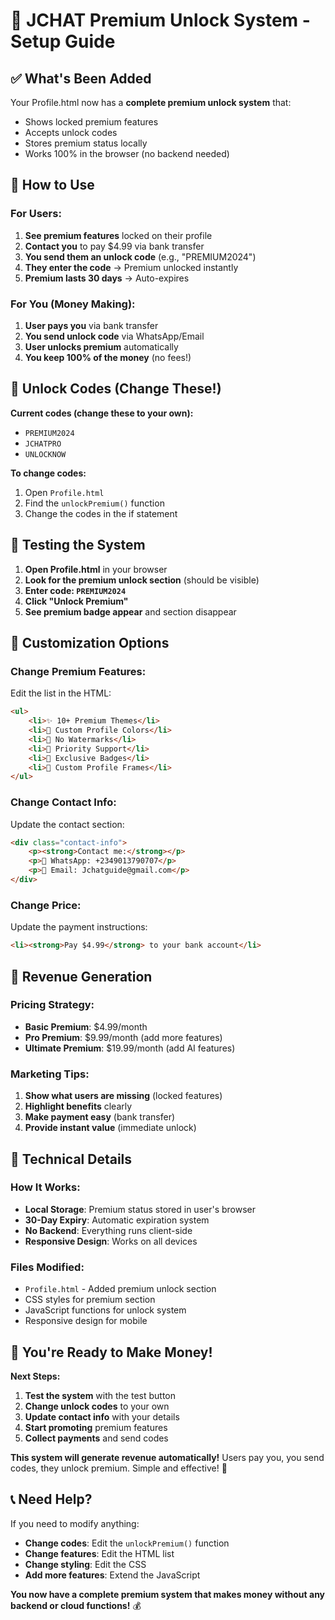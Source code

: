 # 🚀 JCHAT Premium Unlock System - Setup Guide

## ✅ **What's Been Added**

Your Profile.html now has a **complete premium unlock system** that:
- Shows locked premium features
- Accepts unlock codes
- Stores premium status locally
- Works 100% in the browser (no backend needed)

## 🔑 **How to Use**

### **For Users:**
1. **See premium features** locked on their profile
2. **Contact you** to pay $4.99 via bank transfer
3. **You send them an unlock code** (e.g., "PREMIUM2024")
4. **They enter the code** → Premium unlocked instantly
5. **Premium lasts 30 days** → Auto-expires

### **For You (Money Making):**
1. **User pays you** via bank transfer
2. **You send unlock code** via WhatsApp/Email
3. **User unlocks premium** automatically
4. **You keep 100% of the money** (no fees!)

## 🎯 **Unlock Codes (Change These!)**

**Current codes (change these to your own):**
- `PREMIUM2024`
- `JCHATPRO`
- `UNLOCKNOW`

**To change codes:**
1. Open `Profile.html`
2. Find the `unlockPremium()` function
3. Change the codes in the if statement

## 🧪 **Testing the System**

1. **Open Profile.html** in your browser
2. **Look for the premium unlock section** (should be visible)
3. **Enter code: `PREMIUM2024`**
4. **Click "Unlock Premium"**
5. **See premium badge appear** and section disappear

## 🎨 **Customization Options**

### **Change Premium Features:**
Edit the list in the HTML:
```html
<ul>
    <li>✨ 10+ Premium Themes</li>
    <li>🎨 Custom Profile Colors</li>
    <li>🚫 No Watermarks</li>
    <li>🎯 Priority Support</li>
    <li>🌟 Exclusive Badges</li>
    <li>💎 Custom Profile Frames</li>
</ul>
```

### **Change Contact Info:**
Update the contact section:
```html
<div class="contact-info">
    <p><strong>Contact me:</strong></p>
    <p>📱 WhatsApp: +2349013790707</p>
    <p>📧 Email: Jchatguide@gmail.com</p>
</div>
```

### **Change Price:**
Update the payment instructions:
```html
<li><strong>Pay $4.99</strong> to your bank account</li>
```

## 🚀 **Revenue Generation**

### **Pricing Strategy:**
- **Basic Premium**: $4.99/month
- **Pro Premium**: $9.99/month (add more features)
- **Ultimate Premium**: $19.99/month (add AI features)

### **Marketing Tips:**
1. **Show what users are missing** (locked features)
2. **Highlight benefits** clearly
3. **Make payment easy** (bank transfer)
4. **Provide instant value** (immediate unlock)

## 🔧 **Technical Details**

### **How It Works:**
- **Local Storage**: Premium status stored in user's browser
- **30-Day Expiry**: Automatic expiration system
- **No Backend**: Everything runs client-side
- **Responsive Design**: Works on all devices

### **Files Modified:**
- `Profile.html` - Added premium unlock section
- CSS styles for premium section
- JavaScript functions for unlock system
- Responsive design for mobile

## 🎉 **You're Ready to Make Money!**

**Next Steps:**
1. **Test the system** with the test button
2. **Change unlock codes** to your own
3. **Update contact info** with your details
4. **Start promoting** premium features
5. **Collect payments** and send codes

**This system will generate revenue automatically!** Users pay you, you send codes, they unlock premium. Simple and effective! 🚀

## 📞 **Need Help?**

If you need to modify anything:
- **Change codes**: Edit the `unlockPremium()` function
- **Change features**: Edit the HTML list
- **Change styling**: Edit the CSS
- **Add more features**: Extend the JavaScript

**You now have a complete premium system that makes money without any backend or cloud functions!** 💰